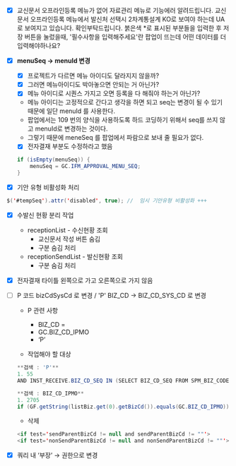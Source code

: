 - [x]  교신문서 오프라인등록 메뉴가 없어 자료관리 메뉴로 기능에러 알려드립니다.
교신문서 오프라인등록 메뉴에서 발신처 선택시 2차계통설계 KO로 보여야 하는데 UA로 보여지고 있습니다. 확인부탁드립니다. 붉은색 *로 표시된 부분들을 입력한 후 저장 버튼을 눌렀을때, '필수사항을 입력해주세요'란 팝업이 뜨는데 어떤 데이터를 더 입력해야하나요?
- [x]  **menuSeq → menuId 변경**
    - [x]  프로젝트가 다르면 메뉴 아이디도 달라지지 않을까?
    - [x]  그러면 메뉴아이디도 박아놓으면 안되는 거 아닌가?
    - [x]  메뉴 아이디로 시퀀스 가지고 오면 등록을 다 해줘야 하는거 아닌가?
    - 메뉴 아이디는 고정적으로 간다고 생각을 하면 되고 seq는 변경이 될 수 있기 때문에 일단 menuId 를 사용한다.
    - 팝업에서는 109 번의 양식을 사용하도록 하드 코딩하기 위해서 seq를 쓰지 않고 menuId로 변경하는 것이다.
    - 그렇기 때문에 meneSeq 를 팝업에서 파람으로 보내 줄 필요가 없다.
    - [x]  전자결재 부분도 수정하라고 했음
    
    ```java
    if (isEmpty(menuSeq)) {
    	menuSeq = GC.IFM_APPROVAL_MENU_SEQ;
    }
    ```
    
- [x]  기안 유형 비활성화 처리

```java
$('#tempSeq').attr('disabled', true); //  임시 기안유형 비활성화 +++
```

- [x]  수발신 현황 분리 작업
    - receptionList - 수신현황 조회
        - 교신문서 작성 버튼 숨김
        - 구분 숨김 처리
    - receptionSendList - 발신현황 조회
        - 구분 숨김 처리
- [x]  전자결재 타이틀 왼쪽으로 가고 오른쪽으로 가지 않음
- [ ]  P 코드 bizCdSysCd 로 변경 / 'P' BIZ_CD -> BIZ_CD_SYS_CD 로 변경
    - P 관련 사항
        - BIZ_CD =
        - GC.BIZ_CD_IPMO
        - ‘P’
        
    - 작업해야 할 대상
    
    ```java
    **검색 : 'P'**
    1. 55
    AND INST_RECEIVE.BIZ_CD_SEQ IN (SELECT BIZ_CD_SEQ FROM SPM_BIZ_CODE WHERE BIZ_CD = 'P'))
    
    **검색 : BIZ_CD_IPMO**
    1. 2705
    if (GF.getString(listBiz.get(0).getBizCd()).equals(GC.BIZ_CD_IPMO)) {
    
    ```
    
    - 삭제
    
    ```java
    <if test='sendParentBizCd != null and sendParentBizCd != ""'>
    <if test='nonSendParentBizCd != null and nonSendParentBizCd != ""'>
    ```
    
- [x]  쿼리 내 ‘부장’ → 권한으로 변경
